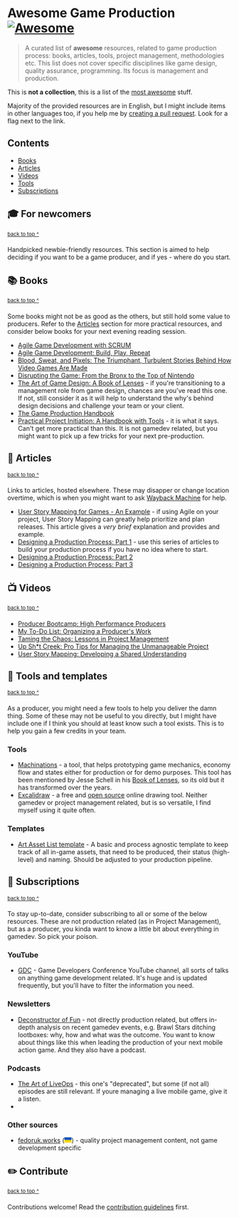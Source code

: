 # Awesome Game Production [![Awesome](https://awesome.re/badge.svg)](https://awesome.re)

> A curated list of **awesome** resources, related to game production process: books, articles, tools, project management, methodologies etc. This list does not cover specific disciplines like game design, quality assurance, programming. Its focus is management and production.

This is **not a collection**, this is a list of the [most awesome](https://github.com/sindresorhus/awesome/blob/main/awesome.md#only-awesome-is-awesome) stuff.

Majority of the provided resources are in English, but I might include items in other languages too, if you help me by [creating a pull request](https://github.com/vhladiienko/awesome-game-production/blob/main/contributing.md). Look for a flag next to the link.

## Contents 

- [Books](#books)
- [Articles](#articles)
- [Videos](#videos)
- [Tools](#tools)
- [Subscriptions](#subscriptions)


## 🎓 For newcomers

<sup>[back to top ^](#contents)</sup>

Handpicked newbie-friendly resources. This section is aimed to help deciding if you want to be a game producer, and if yes - where do you start.

## :books: Books

<sup>[back to top ^](#contents)</sup>

Some books might not be as good as the others, but still hold some value to producers. Refer to the [Articles](#articles) section for more practical resources, and consider below books for your next evening reading session.

- [Agile Game Development with SCRUM](https://amazon.com/dp/0321618521)
- [Agile Game Development: Build, Play, Repeat](https://amazon.com/dp/0136527817)
- [Blood, Sweat, and Pixels: The Triumphant, Turbulent Stories Behind How Video Games Are Made](https://amazon.com/dp/0062651234)
- [Disrupting the Game: From the Bronx to the Top of Nintendo](https://amazon.com/dp/1400226678)
- [The Art of Game Design: A Book of Lenses](https://amazon.com/dp/1138632058) - if you're transitioning to a management role from game design, chances are you've read this one. If not, still consider it as it will help to understand the why's behind design decisions and challenge your team or your client.
- [The Game Production Handbook](https://amazon.com/dp/1449688098)
- [Practical Project Initiation: A Handbook with Tools](https://amazon.com/dp/0735625212) - it is what it says. Can't get more practical than this. It is not gamedev related, but you might want to pick up a few tricks for your next pre-production.


## :newspaper: Articles

<sup>[back to top ^](#contents)</sup>

Links to articles, hosted elsewhere. These may disapper or change location overtime, which is when you might want to ask [Wayback Machine](https://archive.org/web/) for help.

- [User Story Mapping for Games - An Example](https://blog.agilegamedevelopment.com/2016/04/user-story-mapping-for-games-example.html) - if using Agile on your project, User Story Mapping can greatly help prioritize and plan releases. This article gives a _very brief_ explanation and provides and example.
- [Designing a Production Process: Part 1](https://www.ryandarcey.com/making-moves/2016/6/30/designing-a-production-process-part-1) - use this series of articles to build your production process if you have no idea where to start.
- [Designing a Production Process: Part 2](https://www.ryandarcey.com/making-moves/2016/7/14/designing-a-production-process-part-2)
- [Designing a Production Process: Part 3](https://www.ryandarcey.com/making-moves/2016/8/4/designing-a-production-process-part-3)


## :tv: Videos

<sup>[back to top ^](#contents)</sup>

- [Producer Bootcamp: High Performance Producers](https://www.youtube.com/watch?v=0yyeLmjQGFg&t=null)
- [My To-Do List: Organizing a Producer's Work](https://www.youtube.com/watch?v=zW8gKpEP-rs&t=null)
- [Taming the Chaos: Lessons in Project Management](https://www.youtube.com/watch?v=M0uuDsjy4b0&t=null)
- [Up Sh\*t Creek: Pro Tips for Managing the Unmanageable Project](https://www.youtube.com/watch?v=dNlEZZlmIcw&t=null)
- [User Story Mapping: Developing a Shared Understanding](https://www.youtube.com/watch?v=UDHW525sCOo&t=null)


## :wrench: Tools and templates

<sup>[back to top ^](#contents)</sup>

As a producer, you might need a few tools to help you deliver the damn thing. Some of these may not be useful to you directly, but I might have include one if I think you should at least know such a tool exists. This is to help you gain a few credits in your team.


### Tools

- [Machinations](https://machinations.io/) - a tool, that helps prototyping game mechanics, economy flow and states either for production or for demo purposes. This tool has been mentioned by Jesse Schell in his [Book of Lenses](https://amazon.com/dp/1138632058), so its old but it has transformed over the years.
- [Excalidraw](https://excalidraw.com/) - a free and [open source](https://github.com/excalidraw/excalidraw) online drawing tool. Neither gamedev or project management related, but is so versatile, I find myself using it quite often.

### Templates

- [Art Asset List template](https://docs.google.com/spreadsheets/d/1G7X_Xzx9P8TONQewx8FDgBgF06pQcRPzz3COvWiHn2U/edit?usp=sharing) - A basic and process agnostic template to keep track of all in-game assets, that need to be produced, their status (high-level) and naming. Should be adjusted to your production pipeline.

## :incoming_envelope: Subscriptions

<sup>[back to top ^](#contents)</sup>

To stay up-to-date, consider subscribing to all or some of the below resources. These are not production related (as in Project Management), but as a producer, you kinda want to know a little bit about everything in gamedev. So pick your poison.

### YouTube

- [GDC](https://www.youtube.com/@Gdconf) - Game Developers Conference YouTube channel, all sorts of talks on anything game development related. It's huge and is updated frequently, but you'll have to filter the information you need.

### Newsletters

- [Deconstructor of Fun](https://www.deconstructoroffun.com/) - not directly production related, but offers in-depth analysis on recent gamedev events, e.g. Brawl Stars ditching lootboxes: why, how and what was the outcome. You want to know about things like this when leading the production of your next mobile action game. And they also have a podcast.

### Podcasts

- [The Art of LiveOps](https://pca.st/ywLc6I) - this one's "deprecated", but some (if not all) episodes are still relevant. If youre managing a live mobile game, give it a listen.
- 

### Other sources

- [fedoruk.works](https://t.me/beardpm) (<img src="https://github.com/lipis/flag-icons/blob/main/flags/4x3/ua.svg" width="16">) - quality project management content, not game development specific

## :pencil2: Contribute

<sup>[back to top ^](#contents)</sup>

Contributions welcome! Read the [contribution guidelines](contributing.md) first.
